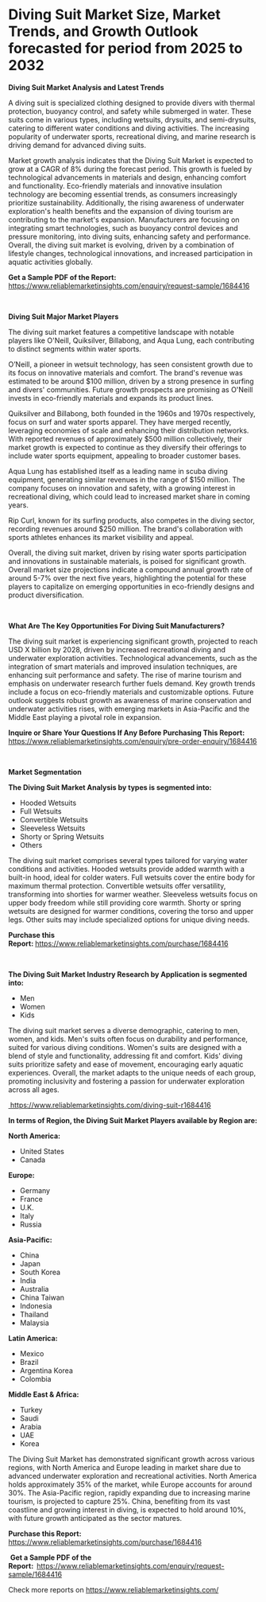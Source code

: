 <p><h1>Diving Suit Market Size, Market Trends, and Growth Outlook forecasted for period from 2025 to 2032</h1></p><p><strong>Diving Suit Market Analysis and Latest Trends</strong></p>
<p><p>A diving suit is specialized clothing designed to provide divers with thermal protection, buoyancy control, and safety while submerged in water. These suits come in various types, including wetsuits, drysuits, and semi-drysuits, catering to different water conditions and diving activities. The increasing popularity of underwater sports, recreational diving, and marine research is driving demand for advanced diving suits. </p><p>Market growth analysis indicates that the Diving Suit Market is expected to grow at a CAGR of 8% during the forecast period. This growth is fueled by technological advancements in materials and design, enhancing comfort and functionality. Eco-friendly materials and innovative insulation technology are becoming essential trends, as consumers increasingly prioritize sustainability. Additionally, the rising awareness of underwater exploration's health benefits and the expansion of diving tourism are contributing to the market's expansion. Manufacturers are focusing on integrating smart technologies, such as buoyancy control devices and pressure monitoring, into diving suits, enhancing safety and performance. Overall, the diving suit market is evolving, driven by a combination of lifestyle changes, technological innovations, and increased participation in aquatic activities globally.</p></p>
<p><strong>Get a Sample PDF of the Report:&nbsp;</strong> <a href="https://www.reliablemarketinsights.com/enquiry/request-sample/1684416?utm_campaign=2004&utm_medium=2&utm_source=Github&utm_content=ia&utm_term=07022025&utm_id=diving-suit">https://www.reliablemarketinsights.com/enquiry/request-sample/1684416</a></p>
<p>&nbsp;</p>
<p><strong>Diving Suit Major Market Players</strong></p>
<p><p>The diving suit market features a competitive landscape with notable players like O'Neill, Quiksilver, Billabong, and Aqua Lung, each contributing to distinct segments within water sports. </p><p>O’Neill, a pioneer in wetsuit technology, has seen consistent growth due to its focus on innovative materials and comfort. The brand's revenue was estimated to be around $100 million, driven by a strong presence in surfing and divers' communities. Future growth prospects are promising as O'Neill invests in eco-friendly materials and expands its product lines.</p><p>Quiksilver and Billabong, both founded in the 1960s and 1970s respectively, focus on surf and water sports apparel. They have merged recently, leveraging economies of scale and enhancing their distribution networks. With reported revenues of approximately $500 million collectively, their market growth is expected to continue as they diversify their offerings to include water sports equipment, appealing to broader customer bases.</p><p>Aqua Lung has established itself as a leading name in scuba diving equipment, generating similar revenues in the range of $150 million. The company focuses on innovation and safety, with a growing interest in recreational diving, which could lead to increased market share in coming years. </p><p>Rip Curl, known for its surfing products, also competes in the diving sector, recording revenues around $250 million. The brand's collaboration with sports athletes enhances its market visibility and appeal.</p><p>Overall, the diving suit market, driven by rising water sports participation and innovations in sustainable materials, is poised for significant growth. Overall market size projections indicate a compound annual growth rate of around 5-7% over the next five years, highlighting the potential for these players to capitalize on emerging opportunities in eco-friendly designs and product diversification.</p></p>
<p>&nbsp;</p>
<p><strong>What Are The Key Opportunities For Diving Suit Manufacturers?</strong></p>
<p><p>The diving suit market is experiencing significant growth, projected to reach USD X billion by 2028, driven by increased recreational diving and underwater exploration activities. Technological advancements, such as the integration of smart materials and improved insulation techniques, are enhancing suit performance and safety. The rise of marine tourism and emphasis on underwater research further fuels demand. Key growth trends include a focus on eco-friendly materials and customizable options. Future outlook suggests robust growth as awareness of marine conservation and underwater activities rises, with emerging markets in Asia-Pacific and the Middle East playing a pivotal role in expansion.</p></p>
<p><strong>Inquire or Share Your Questions If Any Before Purchasing This Report:</strong> <a href="https://www.reliablemarketinsights.com/enquiry/pre-order-enquiry/1684416?utm_campaign=2004&utm_medium=2&utm_source=Github&utm_content=ia&utm_term=07022025&utm_id=diving-suit">https://www.reliablemarketinsights.com/enquiry/pre-order-enquiry/1684416</a></p>
<p>&nbsp;</p>
<p><strong>Market Segmentation</strong></p>
<p><strong>The Diving Suit Market Analysis by types is segmented into:</strong></p>
<p><ul><li>Hooded Wetsuits</li><li>Full Wetsuits</li><li>Convertible Wetsuits</li><li>Sleeveless Wetsuits</li><li>Shorty or Spring Wetsuits</li><li>Others</li></ul></p>
<p><p>The diving suit market comprises several types tailored for varying water conditions and activities. Hooded wetsuits provide added warmth with a built-in hood, ideal for colder waters. Full wetsuits cover the entire body for maximum thermal protection. Convertible wetsuits offer versatility, transforming into shorties for warmer weather. Sleeveless wetsuits focus on upper body freedom while still providing core warmth. Shorty or spring wetsuits are designed for warmer conditions, covering the torso and upper legs. Other suits may include specialized options for unique diving needs.</p></p>
<p><strong>Purchase this Report:&nbsp;</strong><a href="https://www.reliablemarketinsights.com/purchase/1684416?utm_campaign=2004&utm_medium=2&utm_source=Github&utm_content=ia&utm_term=07022025&utm_id=diving-suit">https://www.reliablemarketinsights.com/purchase/1684416</a></p>
<p>&nbsp;</p>
<p><strong>The Diving Suit Market Industry Research by Application is segmented into:</strong></p>
<p><ul><li>Men</li><li>Women</li><li>Kids</li></ul></p>
<p><p>The diving suit market serves a diverse demographic, catering to men, women, and kids. Men's suits often focus on durability and performance, suited for various diving conditions. Women's suits are designed with a blend of style and functionality, addressing fit and comfort. Kids' diving suits prioritize safety and ease of movement, encouraging early aquatic experiences. Overall, the market adapts to the unique needs of each group, promoting inclusivity and fostering a passion for underwater exploration across all ages.</p></p>
<p><a href="https://www.reliablemarketinsights.com/diving-suit-r1684416?utm_campaign=2004&utm_medium=2&utm_source=Github&utm_content=ia&utm_term=07022025&utm_id=diving-suit">&nbsp;https://www.reliablemarketinsights.com/diving-suit-r1684416</a></p>
<p><strong>In terms of Region, the Diving Suit Market Players available by Region are:</strong></p>
<p>
    <p> <strong> North America: </strong>
        <ul>
            <li>United States</li>
            <li>Canada</li>
        </ul>
        </p> 
    <p> <strong> Europe: </strong>
        <ul>
            <li>Germany</li>
            <li>France</li>
            <li>U.K.</li>
            <li>Italy</li>
            <li>Russia</li>
        </ul>
        </p> 
    <p> <strong> Asia-Pacific: </strong>
        <ul>
            <li>China</li>
            <li>Japan</li>
            <li>South Korea</li>
            <li>India</li>
            <li>Australia</li>
            <li>China Taiwan</li>
            <li>Indonesia</li>
            <li>Thailand</li>
            <li>Malaysia</li>
        </ul>
        </p> 
    <p> <strong> Latin America: </strong>
        <ul>
            <li>Mexico</li>
            <li>Brazil</li>
            <li>Argentina Korea</li>
            <li>Colombia</li>
        </ul>
        </p> 
    <p> <strong> Middle East & Africa: </strong>
        <ul>
            <li>Turkey</li>
            <li>Saudi</li>
            <li>Arabia</li>
            <li>UAE</li>
            <li>Korea</li>
        </ul>
    </p>
    </p>
<p><p>The Diving Suit Market has demonstrated significant growth across various regions, with North America and Europe leading in market share due to advanced underwater exploration and recreational activities. North America holds approximately 35% of the market, while Europe accounts for around 30%. The Asia-Pacific region, rapidly expanding due to increasing marine tourism, is projected to capture 25%. China, benefiting from its vast coastline and growing interest in diving, is expected to hold around 10%, with future growth anticipated as the sector matures.</p></p>
<p><strong>Purchase this Report: </strong><a href="https://www.reliablemarketinsights.com/purchase/1684416?utm_campaign=2004&utm_medium=2&utm_source=Github&utm_content=ia&utm_term=07022025&utm_id=diving-suit">https://www.reliablemarketinsights.com/purchase/1684416</a></p>
<p>&nbsp;<strong>Get a Sample PDF of the Report:&nbsp;&nbsp;</strong><a href="https://www.reliablemarketinsights.com/enquiry/request-sample/1684416?utm_campaign=2004&utm_medium=2&utm_source=Github&utm_content=ia&utm_term=07022025&utm_id=diving-suit">https://www.reliablemarketinsights.com/enquiry/request-sample/1684416</a></p>
<p><strong></strong></p>
<p>Check more reports on <a href="https://www.reliablemarketinsights.com/?utm_campaign=2004&utm_medium=2&utm_source=Github&utm_content=ia&utm_term=07022025&utm_id=diving-suit">https://www.reliablemarketinsights.com/</a></p>